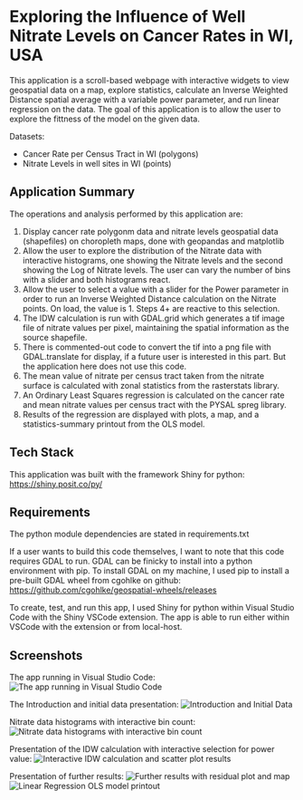 # Exploring the Influence of Well Nitrate Levels on Cancer Rates in WI, USA

This application is a scroll-based webpage with interactive widgets to view geospatial data on a map, explore statistics, calculate an Inverse Weighted Distance spatial average with a variable power parameter, and run linear regression on the data. The goal of this application is to allow the user to explore the fittness of the model on the given data.

Datasets:
- Cancer Rate per Census Tract in WI (polygons)
- Nitrate Levels in well sites in WI (points)

## Application Summary

The operations and analysis performed by this application are:
1. Display cancer rate polygonm data and nitrate levels geospatial data (shapefiles) on choropleth maps, done with geopandas and matplotlib
2. Allow the user to explore the distribution of the Nitrate data with interactive histograms, one showing the Nitrate levels and the second showing the Log of Nitrate levels. The user can vary the number of bins with a slider and both histograms react.
3. Allow the user to select a value with a slider for the Power parameter in order to run an Inverse Weighted Distance calculation on the Nitrate points. On load, the value is 1. Steps 4+ are reactive to this selection.
4. The IDW calculation is run with GDAL.grid which generates a tif image file of nitrate values per pixel, maintaining the spatial information as the source shapefile.
5. There is commented-out code to convert the tif into a png file with GDAL.translate for display, if a future user is interested in this part. But the application here does not use this code.
6. The mean value of nitrate per census tract taken from the nitrate surface is calculated with zonal statistics from the rasterstats library.
7. An Ordinary Least Squares regression is calculated on the cancer rate and mean nitrate values per census tract with the PYSAL spreg library.
8. Results of the regression are displayed with plots, a map, and a statistics-summary printout from the OLS model.

## Tech Stack

This application was built with the framework Shiny for python: https://shiny.posit.co/py/

## Requirements

The python module dependencies are stated in requirements.txt

If a user wants to build this code themselves, I want to note that this code requires GDAL to run. GDAL can be finicky to install into a python environment with pip. To install GDAL on my machine, I used pip to install a pre-built GDAL wheel from cgohlke on github: https://github.com/cgohlke/geospatial-wheels/releases

To create, test, and run this app, I used Shiny for python within Visual Studio Code with the Shiny VSCode extension. The app is able to run either within VSCode with the extension or from local-host.

## Screenshots

The app running in Visual Studio Code:
![The app running in Visual Studio Code](app-in-vscode.png)

The Introduction and initial data presentation:
![Introduction and Initial Data](initial-data.png)

Nitrate data histograms with interactive bin count:
![Nitrate data histograms with interactive bin count](histograms.png)

Presentation of the IDW calculation with interactive selection for power value:
![Interactive IDW calculation and scatter plot results](idw-slider-and-scatter-plot.png)

Presentation of further results:
![Further results with residual plot and map](residual-plot-and-map.png)
![Linear Regression OLS model printout](model-printout.png)


